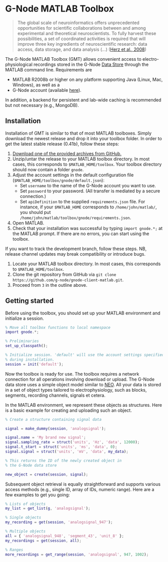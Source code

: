 # G-Node MATLAB Toolbox

> The global scale of neuroinformatics offers unprecedented
> opportunities for scientific collaborations between and among
> experimental and theoretical neuroscientists. To fully harvest these
> possibilities, a set of coordinated activities is required that will
> improve three key ingredients of neuroscientific research: data
> access, data storage, and data analysis (...) ([Herz et al., 2008](http://www.g-node.org/publications/NN2436.pdf))

The G-Node MATLAB Toolbox (GMT) allows convenient access to electro-physiological
recordings stored in the G-Node [Data Store](http://portal.g-node.org/data) through
the MATLAB command line. Requirements are

* MATLAB R2008b or higher on any platform supporting Java (Linux, Mac, Windows), as well as a
* G-Node account (available [here](http://portal.g-node.org/data)).

In addition, a backend for persistent and lab-wide caching is recommended but
not necessary (e.g., MongoDB).

## Installation

Installation of GMT is similar to that of most MATLAB
toolboxes. Simply download the newest release and drop it into your
toolbox folder. In order to get the latest stable release (0.41b),
follow these steps:

1. [Download one of the provided archives from GitHub.](http://github.com/G-Node/gnode-client-matlab/downloads)
2. Unzip/untar the release to your MATLAB toolbox directory. In most cases, this
   corresponds to `$MATLAB_HOME/toolbox`. Your toolbox directory should now contain
   a folder `gnode`.
3. Adjust the account settings in the default configuration file
   (`$MATLAB_HOME/toolbox/gnode/default.json`):
   * Set `username` to the name of the G-Node account you want to use.
   * Set `password` to your password. (All transfer is mediated by a secure
     connection.)
   * Set `apiDefinition` to the supplied `requirements.json` file. For instance,
     if your `$MATLAB_HOME` corresponds to `/home/john/matlab/`, you
     should put `/home/john/matlab/toolbox/gnode/requirements.json`.
4. Open MATLAB.
5. Check that your installation was successful by typing `import gnode.*;` at the
   MATLAB prompt. If there are no errors, you can start using the toolbox.

If you want to track the development branch, follow these steps. NB,
release channel updates may break compatibility or introduce bugs.

1. Locate your MATLAB toolbox directory. In most cases, this corresponds
   to `$MATLAB_HOME/toolbox`.
2. Clone the git repository from GitHub via
   `git clone https://github.com/g-node/gnode-client-matlab.git`.
3. Proceed from `3` in the outline above.

## Getting started

Before using the toolbox, you should set up your MATLAB environment and initialize a session.

```matlab
% Move all toolbox functions to local namespace
import gnode.*;

% Preliminaries
set_up_classpath();

% Initialize session. 'default' will use the account settings specified
% during installation.
session = init('default');
```

Now the toolbox is ready for use. The toolbox requires a network connection for all
operations involving download or upload. The G-Node data store uses a simple
object model similar to [NEO](http://packages.python.org/neo/). All your data
is stored in a set of object types tailored to electrophysiology, such as blocks,
segments, recording channels, signals et cetera.

In the MATLAB environment, we represent these objects as structures. Here is a
basic example for creating and uploading such an object.

```matlab
% Create a structure containing signal data

signal = make_dummy(session, 'analogsignal');

signal.name = 'My brand new signal';
signal.sampling_rate = struct('units', 'Hz', 'data', 12000);
signal.t_start = struct('units', 'ms', 'data', 0);
signal.signal = struct('units', 'mV', 'data', my_data);

% This returns the ID of the newly created object in
% the G-Node data store

new_object = create(session, signal);
```

Subsequent object retrieval is equally straightforward and supports
various access methods (e.g., single ID, array of IDs, numeric
range). Here are a few examples to get you going:

```matlab
% Lists of objects
my_list = get_list(g, 'analogsignal');

% Single objects
my_recording = get(session, 'analogsignal_947');

% Multiple objects
all = { 'analogsignal_948', 'segment_43', 'unit_8' };
my_recordings = get(session, all);

% Ranges
more_recordings = get_range(session, 'analogsignal', 947, 1002);
```